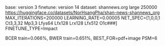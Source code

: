 base: version 3
finetune: version 14
dataset: shannews.org large 250000 https://huggingface.co/datasets/NorHsangPha/shan-news-shannews_org
MAX_ITERATIONS=200000
LEARNING_RATE=0.00005
NET_SPEC=[1,0,0,1 Ct3,3,32 Mp3,3 Lfys64 Lfx128 Lrx128 Lfx512 O1c###]
FINETUNE_TYPE=Impact

BCER train=0.066%,
BWER train=0.651%,
BEST_FOR=pdf+image
PSM=6